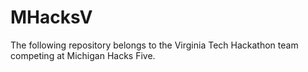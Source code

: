 # MHacksV
The following repository belongs to the Virginia Tech Hackathon team competing at Michigan Hacks Five.

